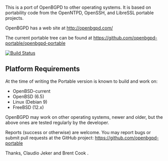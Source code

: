 This is a port of OpenBGPD to other operating systems. It is based on
portability code from the OpenNTPD, OpenSSH, and LibreSSL portable projects.

OpenBGPD has a web site at http://openbgpd.com/

The current portable tree can be found at
https://github.com/openbgpd-portable/openbgpd-portable

[![Build Status](https://travis-ci.org/openbgpd-portable/openbgpd-portable.svg?branch=master)](https://travis-ci.org/openbgpd-portable/openbgpd-portable)

Platform Requirements
---------------------

At the time of writing the Portable version is known to build and work on:

 - OpenBSD-current
 - OpenBSD (6.5)
 - Linux (Debian 9)
 - FreeBSD (12.x)

OpenBGPD may work on other operating systems, newer and older, but the above
ones are tested regularly by the developer.

Reports (success or otherwise) are welcome. You may report bugs or submit pull
requests at the GitHub project: https://github.com/openbgpd-portable

Thanks,
  Claudio Jeker <claudio at openbsd.org> and
  Brent Cook <bcook at openbsd.org>.
